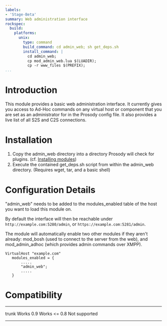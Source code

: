 ```yaml
---
labels:
- 'Stage-Beta'
summary: Web administration interface
rockspec:
  build:
    platforms:
      unix:
        type: command
        build_command: cd admin_web; sh get_deps.sh
        install_command: |
          cd admin_web;
          cp mod_admin_web.lua $(LUADIR);
          cp -r www_files $(PREFIX);
...
```


Introduction
============

This module provides a basic web administration interface. It currently
gives you access to Ad-Hoc commands on any virtual host or component
that you are set as an administrator for in the Prosody config file. It
also provides a live list of all S2S and C2S connections.

Installation
============

1.  Copy the admin\_web directory into a directory Prosody will check
    for plugins. (cf. [Installing
    modules](http://prosody.im/doc/installing_modules))
2.  Execute the contained get\_deps.sh script from within the admin\_web
    directory. (Requires wget, tar, and a basic shell)

Configuration Details
=====================

"admin\_web" needs to be added to the modules\_enabled table of the host
you want to load this module on.

By default the interface will then be reachable under
`http://example.com:5280/admin`, or `https://example.com:5281/admin`.

The module will automatically enable two other modules if they aren't
already: mod\_bosh (used to connect to the server from the web), and
mod\_admin\_adhoc (which provides admin commands over XMPP).

    VirtualHost "example.com"
       modules_enabled = {
           .....
           "admin_web";
           .....
       }

Compatibility
=============

  --------- ---------------
  trunk     Works
  0.9       Works
  \<= 0.8   Not supported
  --------- ---------------
